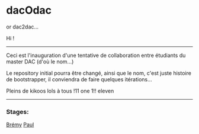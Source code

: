 # dacOdac
or dac2dac...

Hi !

___

Ceci est l'inauguration d'une tentative de collaboration entre étudiants du master DAC (d'où le nom...)

Le repository initial pourra être changé, ainsi que le nom, c'est juste histoire de bootstrapper, il conviendra de faire quelques itérations...


Pleins de kikoos lols à tous !11 one 1!! eleven

---
### Stages:
[Brémy](https://imgflip.com/readImage?iid=9310200)
[Paul](https://github.com/ottoMatt/dacOdac/blob/master/alpaca/alpaca.md)

